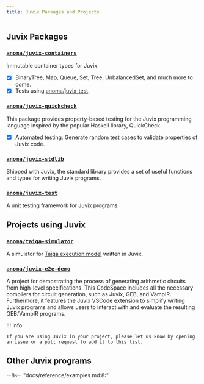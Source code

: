 ```yaml
---
title: Juvix Packages and Projects
---
```


## Juvix Packages

### [`anoma/juvix-containers`](https://github.com/anoma/juvix-containers)

Immutable container types for Juvix.

- [x] BinaryTree, Map, Queue, Set, Tree, UnbalancedSet, and much more to come.
- [x] Tests using [anoma/juvix-test](#anomajuvix-test).

### [`anoma/juvix-quickcheck`](https://github.com/anoma/juvix-quickcheck)

This package provides property-based testing for the Juvix programming language inspired by the popular Haskell library, QuickCheck.

- [x] Automated testing: Generate random test cases to validate properties of Juvix code.

### [`anoma/juvix-stdlib`](https://github.com/anoma/juvix-stdlib)

Shipped with Juvix, the standard library provides a set of useful functions
and types for writing Juvix programs.

### [`anoma/juvix-test`](https://github.com/anoma/juvix-test)

A unit testing framework for Juvix programs.

## Projects using Juvix

### [`anoma/taiga-simulator`](https://github.com/anoma/taiga-simulator)

A simulator for [Taiga execution model](https://github.com/anoma/taiga) written in Juvix.

### [`anoma/juvix-e2e-demo`](https://github.com/anoma/juvix-e2e-demo)

A project for demostrating the process of generating arithmetic circuits from high-level specifications. This CodeSpace includes all the necessary compilers for circuit generation, such as Juvix, GEB, and VampIR. Furthermore, it features the Juvix VSCode extension to simplify writing Juvix programs and allows users to interact with and evaluate the resulting GEB/VampIR programs.

!!! info

    If you are using Juvix in your project, please let us know by opening an issue or a pull request to add it to this list.

## Other Juvix programs

--8<-- "docs/reference/examples.md:8:"
